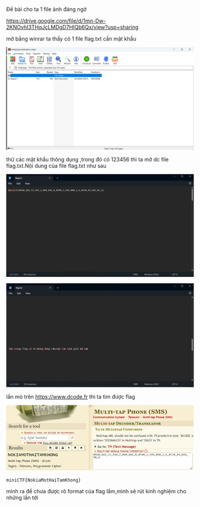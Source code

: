 Đề bài cho ta 1 file ảnh đáng ngờ

https://drive.google.com/file/d/1mn-Dw-2KNOvhI3THqJcLMDgD7HIQb6Qx/view?usp=sharing

mở bằng winrar ta thấy có 1 file flag.txt cần mật khẩu

![](anh1.png)

thử các mật khẩu thông dụng ,trong đó có 123456 thì ta mở dc file flag.txt.Nội dung của file flag.txt như sau

![](anh2.png)

![](anh3.png)

lần mò trên https://www.dcode.fr thì ta tìm được flag

![](anh4.png)

`miniCTF{NokiaMotHaiTamKhong}`

mình ra đề chưa được rõ format của flag lắm,mình sẽ rút kinh nghiệm cho những lần tới
